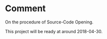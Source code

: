 # Comment

On the procedure of Source-Code Opening.

This project will be ready at around 2018-04-30.
